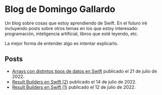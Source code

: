 # Blog de Domingo Gallardo

Un blog sobre cosas que estoy aprendiendo de Swift. En el futuro iré
incluyendo posts sobre otros temas en los que estoy interesado:
programación, inteligencia artificial, libros que esté leyendo, etc.

La mejor forma de entender algo es intentar explicarlo.

## Posts

- [Arrays con distintos tipos de datos en
  Swift](posts/0003-arrays-con-distintos-tipos/post.md) publicado el
  21 de julio de 2022.
- [Result Builders en Swift (2)](posts/0002-result-builders-2/post.md)
  publicado el 14 de julio de 2022.
- [Result Builders en Swift (1)](posts/0001-result-builders-1/post.md)
  publicado el 12 de julio de 2022.

